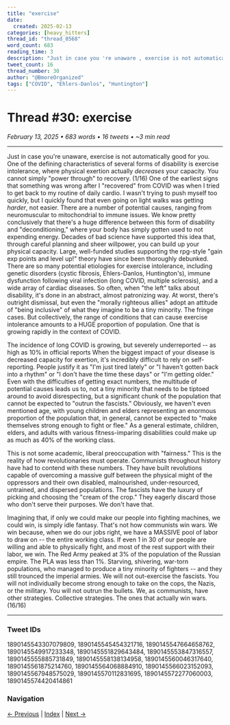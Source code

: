 ```yaml
---
title: "exercise"
date:
  created: 2025-02-13
categories: [heavy_hitters]
thread_id: "thread_0568"
word_count: 683
reading_time: 3
description: "Just in case you 're unaware , exercise is not automatically good for you ."
tweet_count: 16
thread_number: 30
author: "@BmoreOrganized"
tags: ["COVID", "Ehlers-Danlos", "Huntington"]
---
```

# Thread #30: exercise

*February 13, 2025 • 683 words • 16 tweets • ~3 min read*

---

Just in case you're unaware, exercise is not automatically good for you. One of the defining characteristics of several forms of disability is exercise intolerance, where physical exertion actually *decreases* your capacity. You cannot simply "power through" to recovery. (1/16) One of the earliest signs that something was wrong after I "recovered" from COVID was when I tried to get back to my routine of daily cardio. I wasn't trying to push myself too quickly, but I quickly found that even going on light walks was getting *harder*, not easier. There are a number of potential causes, ranging from neuromuscular to mitochondrial to immune issues. We know pretty conclusively that there's a huge difference between this form of disability and "deconditioning," where your body has simply gotten used to not expending energy. Decades of bad science have supported this idea that, through careful planning and sheer willpower, you can build up your physical capacity. Large, well-funded studies supporting the rpg-style "gain exp points and level up!" theory have since been thoroughly debunked. There are so many potential etiologies for exercise intolerance, including genetic disorders (cystic fibrosis, Ehlers-Danlos, Huntington's), immune dysfunction following viral infection (long COVID, multiple sclerosis), and a wide array of cardiac diseases. So often, when "the left" talks about disability, it's done in an abstract, almost patronizing way. At worst, there's outright dismissal, but even the "morally righteous allies" adopt an attitude of "being inclusive" of what they imagine to be a tiny minority. The fringe cases. But collectively, the range of conditions that can cause exercise intolerance amounts to a HUGE proportion of population. One that is growing rapidly in the context of COVID.

The incidence of long COVID is growing, but severely underreported -- as high as 10% in official reports When the biggest impact of your disease is decreased capacity for exertion, it's incredibly difficult to rely on self-reporting. People justify it as "I'm just tired lately" or "I haven't gotten back into a rhythm" or "I don't have the time these days" or "I'm getting older." Even with the difficulties of getting exact numbers, the multitude of potential causes leads us to, not a tiny minority that needs to be tiptoed around to avoid disrespecting, but a significant chunk of the population that cannot be expected to "outrun the fascists." Obviously, we haven't even mentioned age, with young children and elders representing an enormous proportion of the population that, in general, cannot be expected to "make themselves strong enough to fight or flee." As a general estimate, children, elders, and adults with various fitness-imparing disabilities could make up as much as 40% of the working class.

This is not some academic, liberal preoccupation with "fairness." This is the reality of how revolutionaries must operate. Communists throughout history have had to contend with these numbers. They have built revolutions capable of overcoming a massive gulf between the physical might of the oppressors and their own disabled, malnourished, under-resourced, untrained, and dispersed populations. The fascists have the luxury of picking and choosing the "cream of the crop." They eagerly discard those who don't serve their purposes. We don't have that.

Imagining that, if only we could make our people into fighting machines, we could win, is simply idle fantasy. That's not how communists win wars. We win because, when we do our jobs right, we have a MASSIVE pool of labor to draw on -- the entire working class. If even 1 in 30 of our people are willing and able to physically fight, and most of the rest support with their labor, we win. The Red Army peaked at 3% of the population of the Russian empire. The PLA was less than 1%. Starving, shivering, war-torn populations, who managed to produce a tiny minority of fighters -- and they still trounced the imperial armies. We will not out-exercise the fascists. You will not individually become strong enough to take on the cops, the Nazis, or the military. You will not outrun the bullets. We, as communists, have other strategies. Collective strategies. The ones that actually win wars. (16/16)

---

### Tweet IDs
1890145543307079809, 1890145545454321716, 1890145547664658762, 1890145549917233348, 1890145551829643484, 1890145553847316557, 1890145555885731849, 1890145558138134958, 1890145560046317640, 1890145561875214760, 1890145564068884910, 1890145566023152093, 1890145567948575029, 1890145570112831695, 1890145572277060003, 1890145574420414861

### Navigation
[← Previous](029-*.md) | [Index](index.md) | [Next →](031-*.md)